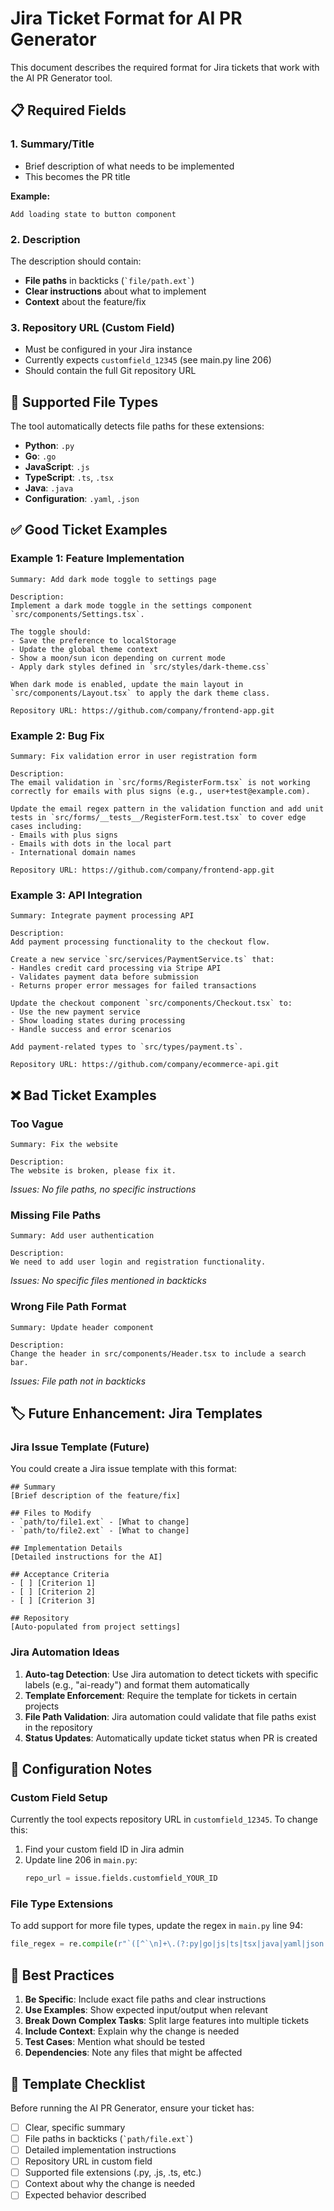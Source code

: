 # Jira Ticket Format for AI PR Generator

This document describes the required format for Jira tickets that work with the AI PR Generator tool.

## 📋 **Required Fields**

### **1. Summary/Title**
- Brief description of what needs to be implemented
- This becomes the PR title

**Example:**
```
Add loading state to button component
```

### **2. Description** 
The description should contain:
- **File paths** in backticks (`` `file/path.ext` ``)
- **Clear instructions** about what to implement
- **Context** about the feature/fix

### **3. Repository URL (Custom Field)**
- Must be configured in your Jira instance
- Currently expects `customfield_12345` (see main.py line 206)
- Should contain the full Git repository URL

## 🎯 **Supported File Types**

The tool automatically detects file paths for these extensions:
- **Python**: `.py`
- **Go**: `.go` 
- **JavaScript**: `.js`
- **TypeScript**: `.ts`, `.tsx`
- **Java**: `.java`
- **Configuration**: `.yaml`, `.json`

## ✅ **Good Ticket Examples**

### **Example 1: Feature Implementation**
```
Summary: Add dark mode toggle to settings page

Description:
Implement a dark mode toggle in the settings component `src/components/Settings.tsx`.

The toggle should:
- Save the preference to localStorage
- Update the global theme context
- Show a moon/sun icon depending on current mode
- Apply dark styles defined in `src/styles/dark-theme.css`

When dark mode is enabled, update the main layout in `src/components/Layout.tsx` to apply the dark theme class.

Repository URL: https://github.com/company/frontend-app.git
```

### **Example 2: Bug Fix**
```
Summary: Fix validation error in user registration form

Description:
The email validation in `src/forms/RegisterForm.tsx` is not working correctly for emails with plus signs (e.g., user+test@example.com).

Update the email regex pattern in the validation function and add unit tests in `src/forms/__tests__/RegisterForm.test.tsx` to cover edge cases including:
- Emails with plus signs
- Emails with dots in the local part
- International domain names

Repository URL: https://github.com/company/frontend-app.git
```

### **Example 3: API Integration**
```
Summary: Integrate payment processing API

Description:
Add payment processing functionality to the checkout flow.

Create a new service `src/services/PaymentService.ts` that:
- Handles credit card processing via Stripe API
- Validates payment data before submission
- Returns proper error messages for failed transactions

Update the checkout component `src/components/Checkout.tsx` to:
- Use the new payment service
- Show loading states during processing
- Handle success and error scenarios

Add payment-related types to `src/types/payment.ts`.

Repository URL: https://github.com/company/ecommerce-api.git
```

## ❌ **Bad Ticket Examples**

### **Too Vague**
```
Summary: Fix the website

Description:
The website is broken, please fix it.
```
*Issues: No file paths, no specific instructions*

### **Missing File Paths**
```
Summary: Add user authentication

Description:
We need to add user login and registration functionality.
```
*Issues: No specific files mentioned in backticks*

### **Wrong File Path Format**
```
Summary: Update header component

Description:
Change the header in src/components/Header.tsx to include a search bar.
```
*Issues: File path not in backticks*

## 🏷️ **Future Enhancement: Jira Templates**

### **Jira Issue Template (Future)**
You could create a Jira issue template with this format:

```
## Summary
[Brief description of the feature/fix]

## Files to Modify
- `path/to/file1.ext` - [What to change]
- `path/to/file2.ext` - [What to change]

## Implementation Details
[Detailed instructions for the AI]

## Acceptance Criteria
- [ ] [Criterion 1]
- [ ] [Criterion 2]
- [ ] [Criterion 3]

## Repository
[Auto-populated from project settings]
```

### **Jira Automation Ideas**
1. **Auto-tag Detection**: Use Jira automation to detect tickets with specific labels (e.g., "ai-ready") and format them automatically
2. **Template Enforcement**: Require the template for tickets in certain projects
3. **File Path Validation**: Jira automation could validate that file paths exist in the repository
4. **Status Updates**: Automatically update ticket status when PR is created

## 🔧 **Configuration Notes**

### **Custom Field Setup**
Currently the tool expects repository URL in `customfield_12345`. To change this:

1. Find your custom field ID in Jira admin
2. Update line 206 in `main.py`:
   ```python
   repo_url = issue.fields.customfield_YOUR_ID
   ```

### **File Type Extensions**
To add support for more file types, update the regex in `main.py` line 94:
```python
file_regex = re.compile(r"`([^`\n]+\.(?:py|go|js|ts|tsx|java|yaml|json|YOUR_EXT))`")
```

## 🎯 **Best Practices**

1. **Be Specific**: Include exact file paths and clear instructions
2. **Use Examples**: Show expected input/output when relevant  
3. **Break Down Complex Tasks**: Split large features into multiple tickets
4. **Include Context**: Explain why the change is needed
5. **Test Cases**: Mention what should be tested
6. **Dependencies**: Note any files that might be affected

## 📖 **Template Checklist**

Before running the AI PR Generator, ensure your ticket has:

- [ ] Clear, specific summary
- [ ] File paths in backticks (`` `path/file.ext` ``)
- [ ] Detailed implementation instructions
- [ ] Repository URL in custom field
- [ ] Supported file extensions (.py, .js, .ts, etc.)
- [ ] Context about why the change is needed
- [ ] Expected behavior described